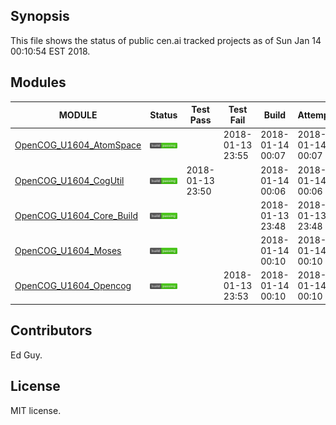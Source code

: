 
## Synopsis

This file shows the status of public cen.ai tracked projects as of Sun Jan 14 00:10:54 EST 2018.

## Modules 

| MODULE | Status | Test Pass | Test Fail| Build | Attempt|
| --- | --- | --- | --- | ---  | --- |
| [OpenCOG_U1604_AtomSpace](jobs/OpenCOG_U1604_AtomSpace.log) | ![Status](/images/BUILDPASS.svg) |  | 2018-01-13 23:55 | 2018-01-14 00:07  | 2018-01-14 00:07 |
| [OpenCOG_U1604_CogUtil](jobs/OpenCOG_U1604_CogUtil.log) | ![Status](/images/BUILDPASS.svg) | 2018-01-13 23:50 |  | 2018-01-14 00:06  | 2018-01-14 00:06 |
| [OpenCOG_U1604_Core_Build](jobs/OpenCOG_U1604_Core_Build.log) | ![Status](/images/BUILDPASS.svg) |  |  | 2018-01-13 23:48  | 2018-01-13 23:48 |
| [OpenCOG_U1604_Moses](jobs/OpenCOG_U1604_Moses.log) | ![Status](/images/BUILDPASS.svg) |  |  | 2018-01-14 00:10  | 2018-01-14 00:10 |
| [OpenCOG_U1604_Opencog](jobs/OpenCOG_U1604_Opencog.log) | ![Status](/images/BUILDPASS.svg) |  | 2018-01-13 23:53 | 2018-01-14 00:10  | 2018-01-14 00:10 |

## Contributors

Ed Guy.

## License

MIT license. 

